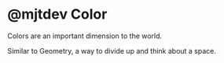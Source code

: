 # @mjtdev Color

Colors are an important dimension to the world.

Similar to Geometry, a way to divide up and think about a space.
